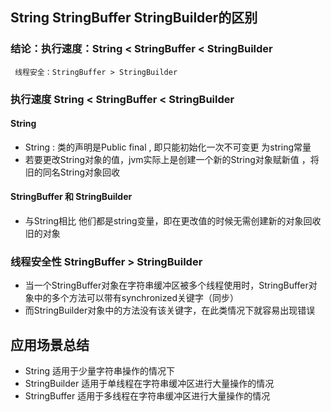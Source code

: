 ## String StringBuffer StringBuilder的区别

### 结论：执行速度：String < StringBuffer < StringBuilder
     线程安全：StringBuffer > StringBuilder
     
### 执行速度 String < StringBuffer < StringBuilder
#### String 
- String : 类的声明是Public final , 即只能初始化一次不可变更 为string常量
- 若要更改String对象的值，jvm实际上是创建一个新的String对象赋新值 ，将旧的同名String对象回收

#### StringBuffer 和 StringBuilder
- 与String相比  他们都是string变量，即在更改值的时候无需创建新的对象回收旧的对象

### 线程安全性 StringBuffer > StringBuilder
- 当一个StringBuffer对象在字符串缓冲区被多个线程使用时，StringBuffer对象中的多个方法可以带有synchronized关键字（同步）
- 而StringBuilder对象中的方法没有该关键字，在此类情况下就容易出现错误

## 应用场景总结
- String 适用于少量字符串操作的情况下
- StringBuilder 适用于单线程在字符串缓冲区进行大量操作的情况
- StringBuffer 适用于多线程在字符串缓冲区进行大量操作的情况



